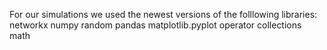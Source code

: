 For our simulations we used the newest versions of the folllowing libraries:
networkx
numpy
random
pandas
matplotlib.pyplot
operator
collections
math